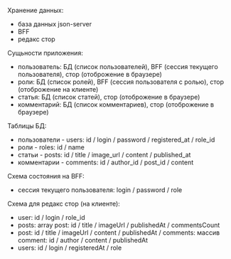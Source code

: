 Хранение данных:

- база данных json-server
- BFF
- редакс стор

Сущьности приложения:

- пользователь: БД (список пользователей), BFF (сессия текущего пользователя), стор (отоброжение в браузере)
- роли: БД (список ролей), BFF (сессия пользователя с ролью), стор (отоброжение на клиенте)
- статья: БД (список статей), стор (отоброжение в браузере)
- комментарий: БД (список комментариев), стор (отоброжение в браузере)

Таблицы БД:

- пользователи - users: id / login / password / registered_at / role_id
- роли - roles: id / name
- статьи - posts: id / title / image_url / content / published_at
- комментарии - comments: id / author_id / post_id / content

Схема состояния на BFF:

- сессия текущего пользователя: login / password / role

Схема для редакс стор (на клиенте):

- user: id / login / role_id
- posts: array post: id / title / imageUrl / publishedAt / commentsCount
- post: id / title / imageUrl / content / publishedAt / comments: массив comment: id / author / content / publishedAt
- users: id / login / registeredAt / role
